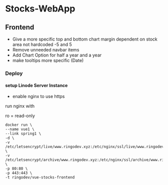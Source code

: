 # Stocks-WebApp

## Frontend

* Give a more specific top and bottom chart margin dependent on stock area not hardcoded -5 and 5
* Remove unneeded navbar items
* Add Chart Option for half a year and a year
* make tooltips more specific (Date)

### Deploy

#### setup Linode Server Instance

* enable nginx to use https

run nginx with 

ro = read-only



```
docker run \
--name vue1 \
--link spring1 \
-d \
-v /etc/letsencrypt/live/www.ringodev.xyz:/etc/nginx/ssl/live/www.ringodev.xyz:ro \
-v /etc/letsencrypt/archive/www.ringodev.xyz:/etc/nginx/ssl/archive/www.ringodev.xyz:ro \
-p 80:80 \
-p 443:443 \
-t ringodev/vue-stocks-frontend
```
